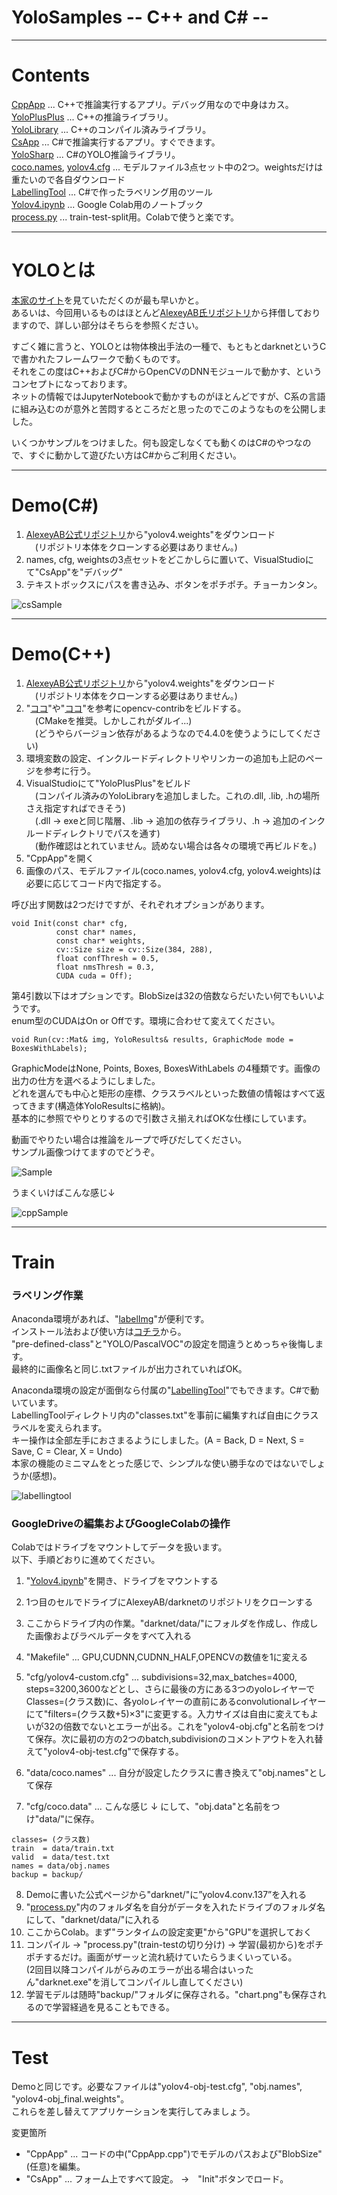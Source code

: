 # YoloSamples -- C++ and C# --
  
---
  
# Contents  
  
[CppApp](/CppApp) ... C++で推論実行するアプリ。デバッグ用なので中身はカス。  
[YoloPlusPlus](/YoloPlusPlus) ... C++の推論ライブラリ。  
[YoloLibrary](/YoloLibrary) ... C++のコンパイル済みライブラリ。  
[CsApp](/CsApp) ... C#で推論実行するアプリ。すぐできます。  
[YoloSharp](/YoloSharp) ... C#のYOLO推論ライブラリ。  
[coco.names](/coco.names), [yolov4.cfg](/yolov4.cfg) ... モデルファイル3点セット中の2つ。weightsだけは重たいので各自ダウンロード  
[LabellingTool](/LabellingTool) ... C#で作ったラベリング用のツール  
[Yolov4.ipynb](/Yolov4.ipynb) ... Google Colab用のノートブック  
[process.py](/process.py) ... train-test-split用。Colabで使うと楽です。  
  
---  
  
# YOLOとは  
[本家のサイト](https://pjreddie.com/darknet/)を見ていただくのが最も早いかと。  
あるいは、今回用いるものはほとんど[AlexeyAB氏リポジトリ](https://github.com/AlexeyAB/darknet)から拝借しておりますので、詳しい部分はそちらを参照ください。  
  
すごく雑に言うと、YOLOとは物体検出手法の一種で、もともとdarknetというCで書かれたフレームワークで動くものです。  
それをこの度はC++およびC#からOpenCVのDNNモジュールで動かす、というコンセプトになっております。  
ネットの情報ではJupyterNotebookで動かすものがほとんどですが、C系の言語に組み込むのが意外と苦悶するところだと思ったのでこのようなものを公開しました。  
  
いくつかサンプルをつけました。何も設定しなくても動くのはC#のやつなので、すぐに動かして遊びたい方はC#からご利用ください。  
  
---
  
# Demo(C#)   
  
1. [AlexeyAB公式リポジトリ](https://github.com/AlexeyAB/darknet)から"yolov4.weights"をダウンロード  
　(リポジトリ本体をクローンする必要はありません。)  
2. names, cfg, weightsの3点セットをどこかしらに置いて、VisualStudioにて"CsApp"を"デバッグ"
3. テキストボックスにパスを書き込み、ボタンをポチポチ。チョーカンタン。  
  
![csSample](/csSample.png)
  
---  
  
# Demo(C++)  
  
1. [AlexeyAB公式リポジトリ](https://github.com/AlexeyAB/darknet)から"yolov4.weights"をダウンロード  
　(リポジトリ本体をクローンする必要はありません。)  
2. "[ココ](https://swallow-incubate.com/archives/blog/20200508/)"や"[ココ](https://kamino.hatenablog.com/entry/opencv_contrib_install)"を参考にopencv-contribをビルドする。  
　(CMakeを推奨。しかしこれがダルイ...)  
　(どうやらバージョン依存があるようなので4.4.0を使うようにしてください)  
3. 環境変数の設定、インクルードディレクトリやリンカーの追加も上記のページを参考に行う。
4. VisualStudioにて"YoloPlusPlus"をビルド  
　(コンパイル済みのYoloLibraryを追加しました。これの.dll, .lib, .hの場所さえ指定すればできそう)  
　(.dll → exeと同じ階層、.lib → 追加の依存ライブラリ、.h → 追加のインクルードディレクトリでパスを通す)  
　(動作確認はとれていません。読めない場合は各々の環境で再ビルドを。)  
5. "CppApp"を開く  
6. 画像のパス、モデルファイル(coco.names, yolov4.cfg, yolov4.weights)は必要に応じてコード内で指定する。  
  
呼び出す関数は2つだけですが、それぞれオプションがあります。  
```
void Init(const char* cfg, 
          const char* names, 
          const char* weights, 
          cv::Size size = cv::Size(384, 288), 
          float confThresh = 0.5, 
          float nmsThresh = 0.3, 
          CUDA cuda = Off);
```
第4引数以下はオプションです。BlobSizeは32の倍数ならだいたい何でもいいようです。  
enum型のCUDAはOn or Offです。環境に合わせて変えてください。  
  
```
void Run(cv::Mat& img, YoloResults& results, GraphicMode mode = BoxesWithLabels);
```
GraphicModeはNone, Points, Boxes, BoxesWithLabels の4種類です。画像の出力の仕方を選べるようにしました。  
どれを選んでも中心と矩形の座標、クラスラベルといった数値の情報はすべて返ってきます(構造体YoloResultsに格納)。  
基本的に参照でやりとりするので引数さえ揃えればOKな仕様にしています。
  
動画でやりたい場合は推論をループで呼びだしてください。  
サンプル画像つけてますのでどうぞ。  
  
![Sample](/Sample.jpg)  
  
うまくいけばこんな感じ↓  
  
![cppSample](/cppSample.png)  
  
---  
  
# Train  
  
### ラベリング作業  
  
Anaconda環境があれば、"[labelImg](https://github.com/tzutalin/labelImg)"が便利です。  
インストール法および使い方は[コチラ](https://www.miki-ie.com/python/labelimg-annotation-yolo-darknet/)から。  
"pre-defined-class"と"YOLO/PascalVOC"の設定を間違うとめっちゃ後悔します。  
最終的に画像名と同じ.txtファイルが出力されていればOK。  
  
Anaconda環境の設定が面倒なら付属の"[LabellingTool](/LabelingTool)"でもできます。C#で動いています。  
LabellingToolディレクトリ内の"classes.txt"を事前に編集すれば自由にクラスラベルを変えられます。  
キー操作は全部左手におさまるようにしました。(A = Back, D = Next, S = Save, C = Clear, X = Undo)  
本家の機能のミニマムをとった感じで、シンプルな使い勝手なのではないでしょうか(感想)。  
  
![labellingtool](/labellingtool.png)  
  
### GoogleDriveの編集およびGoogleColabの操作  
  
Colabではドライブをマウントしてデータを扱います。  
以下、手順どおりに進めてください。  
  
1. "[Yolov4.ipynb](/Yolov4.ipynb)"を開き、ドライブをマウントする
2. 1つ目のセルでドライブにAlexeyAB/darknetのリポジトリをクローンする
3. ここからドライブ内の作業。"darknet/data/"にフォルダを作成し、作成した画像およびラベルデータをすべて入れる
4. "Makefile" ... GPU,CUDNN,CUDNN_HALF,OPENCVの数値を1に変える
5. "cfg/yolov4-custom.cfg" ... subdivisions=32,max_batches=4000, steps=3200,3600などとし、さらに最後の方にある3つのyoloレイヤーでClasses=(クラス数)に、各yoloレイヤーの直前にあるconvolutionalレイヤーにて"filters=(クラス数+5)×3"に変更する。入力サイズは自由に変えてもよいが32の倍数でないとエラーが出る。これを"yolov4-obj.cfg"と名前をつけて保存。次に最初の方の2つのbatch,subdivisionのコメントアウトを入れ替えて"yolov4-obj-test.cfg"で保存する。
6. "data/coco.names" ... 自分が設定したクラスに書き換えて"obj.names"として保存  
  
7. "cfg/coco.data" ... こんな感じ ↓ にして、"obj.data"と名前をつけ"data/"に保存。
```
classes= (クラス数)
train  = data/train.txt
valid  = data/test.txt
names = data/obj.names
backup = backup/
```  
  
8. Demoに書いた公式ページから"darknet/"に”yolov4.conv.137”を入れる
9. "[process.py](/process.py)"内のフォルダ名を自分がデータを入れたドライブのフォルダ名にして、"darknet/data/"に入れる
10. ここからColab。まず"ランタイムの設定変更"から"GPU"を選択しておく
11. コンパイル → "process.py"(train-testの切り分け) → 学習(最初から)をポチポチするだけ。画面がザーッと流れ続けていたらうまくいっている。  
(2回目以降コンパイルがらみのエラーが出る場合はいったん"darknet.exe"を消してコンパイルし直してください)  
12. 学習モデルは随時"backup/"フォルダに保存される。"chart.png"も保存されるので学習経過を見ることもできる。  
  
---
  
# Test  
  
Demoと同じです。必要なファイルは"yolov4-obj-test.cfg", "obj.names", "yolov4-obj_final.weights"。  
これらを差し替えてアプリケーションを実行してみましょう。  
  
変更箇所  
* "CppApp" ... コードの中("CppApp.cpp")でモデルのパスおよび"BlobSize"(任意)を編集。
* "CsApp" ... フォーム上ですべて設定。 →　"Init"ボタンでロード。
